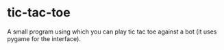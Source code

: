 # tic-tac-toe
A small program using which you can play tic tac toe against a bot (it uses pygame for the interface).
